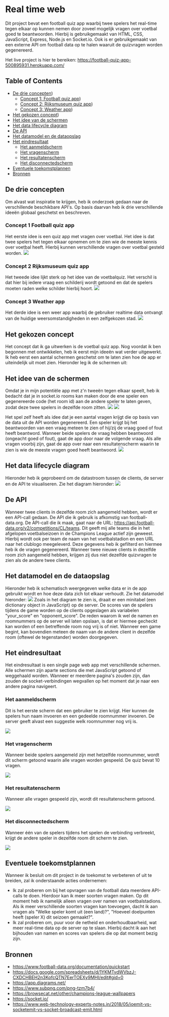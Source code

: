 # Real time web
Dit project bevat een football quiz app waarbij twee spelers het real-time tegen elkaar op kunnen nemen door zoveel mogelijk vragen over voetbal goed te beantwoorden. Hierbij is gebruikgemaakt van HTML, CSS, JavaScript, Express, Node.js en Socket.io. Ook is er gebruikgemaakt van een externe API om football data op te halen waaruit de quizvragen worden gegenereerd.

Het live project is hier te bereiken: https://football-quiz-app-500895931.herokuapp.com/

## Table of Contents
  * [De drie concepten](#de-drie-concepten))
    + [Concept 1: Football quiz app](#concept-1-football-quiz-app))
    + [Concept 2: Rijksmuseum quiz app](#concept-2-rijksmuseum-quiz-app))
    + [Concept 3: Weather app](#concept-3-weather-app))
  * [Het gekozen concept](#het-gekozen-concept))
  * [Het idee van de schermen](#het-idee-van-de-schermen)
  * [Het data lifecycle diagram](#het-data-lifecycle-diagram)
  * [De API](#de-api)
  * [Het datamodel en de dataopslag](#het-datamodel-en-de-dataopslag)
  * [Het eindresultaat](#het-eindresultaat)
    + [Het aanmeldscherm](#het-aanmeldscherm)
    + [Het vragenscherm](#het-vragenscherm)
    + [Het resultatenscherm](#het-resultatenscherm)
    + [Het disconnectedscherm](#het-disconnectedscherm)
  * [Eventuele toekomstplannen](#eventuele-toekomstplannen)
  * [Bronnen](#bronnen)

## De drie concepten
Om alvast wat inspiratie te krijgen, heb ik onderzoek gedaan naar de verschillende beschikbare API's. Op basis daarvan heb ik drie verschillende ideeën globaal geschetst en beschreven.

### Concept 1 Football quiz app
Het eerste idee is een quiz app met vragen over voetbal. Het idee is dat twee spelers het tegen elkaar opnemen om te zien wie de meeste kennis over voetbal heeft. Hierbij kunnen verschillende vragen over voetbal gesteld worden.
![](projectbeschrijving_images/c1_football_quiz_app.png)

### Concept 2 Rijksmuseum quiz app
Het tweede idee lijkt sterk op het idee van de voetbalquiz. Het verschil is dat hier bij iedere vraag een schilderij wordt getoond en dat de spelers moeten raden welke schilder hierbij hoort.
![](projectbeschrijving_images/c2_rijksmuseum_quiz_app.png)

### Concept 3 Weather app
Het derde idee is een weer app waarbij de gebruiker realtime data ontvangt van de huidige weersomstandigheden in een zelfgekozen stad.
![](projectbeschrijving_images/c3_weather_app.png)

## Het gekozen concept
Het concept dat ik ga uitwerken is de voetbal quiz app. Nog voordat ik ben begonnen met ontwikkelen, heb ik eerst mijn ideeën wat verder uitgewerkt. Ik heb eerst een aantal schermen geschetst om te laten zien hoe de app er uiteindelijk uit moet zien. Hieronder leg ik de schermen uit:

## Het idee van de schermen
Omdat je in mijn potentiële app met z'n tweeën tegen elkaar speelt, heb ik bedacht dat je in socket.io rooms kan maken door de ene speler een gegenereerde code (het room id) aan de andere speler te laten geven, zodat deze twee spelers in dezelfde room zitten.
![](projectbeschrijving_images/welke_speler.png)
![](projectbeschrijving_images/spelers_connecten.png)

Het spel zelf heeft als idee dat je een aantal vragen krijgt die op basis van de data uit de API worden gegenereerd. Een speler krijgt bij het beantwoorden van een vraag meteen te zien of hij/zij de vraag goed of fout heeft beantword. Wanneer beide spelers de vraag hebben beantwoord (ongeacht goed of fout), gaat de app door naar de volgende vraag. Als alle vragen voorbij zijn, gaat de app over naar een resultatenscherm waarin te zien is wie de meeste vragen goed heeft beantwoord.
![](projectbeschrijving_images/game_en_resultaten.png)

## Het data lifecycle diagram
Hieronder heb ik geprobeerd om de datastroom tussen de clients, de server en de API te visualiseren.
Zie het diagram hieronder:
![](projectbeschrijving_images/data_lifecycle_diagram.png)

## De API
Wanneer twee clients in dezelfde room zich aangemeld hebben, wordt er een API-call gedaan. De API die ik gebruik is afkomstig van football-data.org. De API-call die ik maak, gaat naar de URL: https://api.football-data.org/v2/competitions/CL/teams. Dit geeft mij alle teams die in het afgelopen voetbalseizoen in de Champions League actief zijn geweest. Hierbij wordt ook per team de naam van het voetbalstadion en een URL naar het clublogo meegeleverd. Deze gegevens heb ik gefilterd en hiermee heb ik de vragen gegenereerd.
Wanneer twee nieuwe clients in dezelfde room zich aangemeld hebben, krijgen zij dus niet dezelfde quizvragen te zien als de andere twee clients.

## Het datamodel en de dataopslag
Hieronder heb ik schematisch weergegeven welke data er in de app gebruikt wordt en hoe deze data zich tot elkaar verhoudt. Zie het datamodel hieronder:
![](projectbeschrijving_images/datamodel.png)
Zoals in het diagram te zien is, draait er een minitabel (een dictionary object in JavaScript) op de server. De scores van de spelers tijdens de game worden op de clients opgeslagen als variabelen "your_score" en "opponent_score". De reden waarom ik wel de namen en roomnummers op de server wil laten opslaan, is dat er hiermee gecheckt kan worden of een betreffende room nog vrij is of niet. Wanneer een game begint, kan bovendien meteen de naam van de andere client in dezelfde room (oftewel de tegenstander) worden doorgegeven.

## Het eindresultaat
Het eindresultaat is een single page web app met verschillende schermen. Alle schermen zijn aparte sections die met JavaScript getoond of weggehaald worden. Wanneer er meerdere pagina's zouden zijn, dan zouden de socket-verbindingen wegvallen op het moment dat je naar een andere pagina navigeert.

### Het aanmeldscherm
Dit is het eerste scherm dat een gebruiker te zien krijgt. Hier kunnen de spelers hun naam invoeren en een gedeelde roomnummer invoeren. De server geeft alvast een suggestie welk roomnummer nog vrij is.

![](projectbeschrijving_images/eindresultaat_1.png)

### Het vragenscherm
Wanneer beide spelers aangemeld zijn met hetzelfde roomnummer, wordt dit scherm getoond waarin alle vragen worden gespeeld. De quiz bevat 10 vragen.

![](projectbeschrijving_images/eindresultaat_2.png)

### Het resultatenscherm
Wanneer alle vragen gespeeld zijn, wordt dit resultatenscherm getoond.

![](projectbeschrijving_images/eindresultaat_3.png)

### Het disconnectedscherm
Wanneer één van de spelers tijdens het spelen de verbinding verbreekt, krijgt de andere speler in dezelfde room dit scherm te zien.

![](projectbeschrijving_images/eindresultaat_4.png)

## Eventuele toekomstplannen
Wanneer ik besluit om dit project in de toekomst te verbeteren of uit te breiden, zal ik onderstaande acties ondernemen:
- Ik zal proberen om bij het opvragen van de football data meerdere API-calls te doen. Hierdoor kan ik meer soorten vragen maken. Op dit moment heb ik namelijk alleen vragen over namen van voetbalstadions. Als ik meer verschillende soorten vragen kan toevoegen, dacht ik aan vragen als "Welke speler komt uit (een land)?", "Hoeveel doelpunten heeft (speler X) dit seizoen gemaakt?".
- Ik zal proberen om, puur voor de netheid en onderhoudbaarheid, wat meer real-time data op de server op te slaan. Hierbij dacht ik aan het bijhouden van namen en scores van spelers die op dat moment bezig zijn.

## Bronnen
- https://www.football-data.org/documentation/quickstart
- https://docs.google.com/spreadsheets/d/1YKMTvdWVbzJ-CXDCHBEH2n3KofcQTN7EerTOEXy9MHI/edit#gid=0
- https://app.diagrams.net/
- https://www.subpng.com/png-tzm7b4/
- https://browsecat.net/other/champions-league-wallpapers
- https://socket.io/
- https://www.web-technology-experts-notes.in/2018/05/ioemit-vs-socketemit-vs-socket-broadcast-emit.html